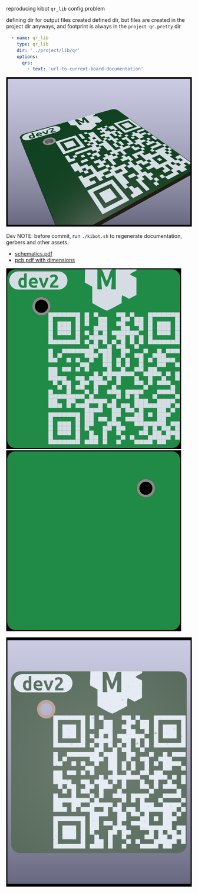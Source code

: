 reproducing kibot `qr_lib` config problem


defining dir for output files created defined dir, 
but files are created in the project dir anyways, 
and footprint is always in the `project-qr.pretty` dir

```yaml
  - name: qr_lib
    type: qr_lib
    dir: '../project/lib/qr'
    options:
      qrs:
        - text: 'url-to-current-board-documentation'
```



![PCB 3d main](gen/img_pcb_3d_main.png)




Dev NOTE: before commit, run `./kibot.sh` to regenerate documentation, gerbers and other assets.

* [schematics.pdf](gen/schematics.pdf)
* [pcb.pdf with dimensions](gen/pcb.pdf)

![PCB 2d front bare](gen/img_pcb_2d_front_bare.jpg)
![PCB 2d back bare](gen/img_pcb_2d_back_bare.jpg)

![PCB 3d front](gen/img_pcb_3d_front.png)



